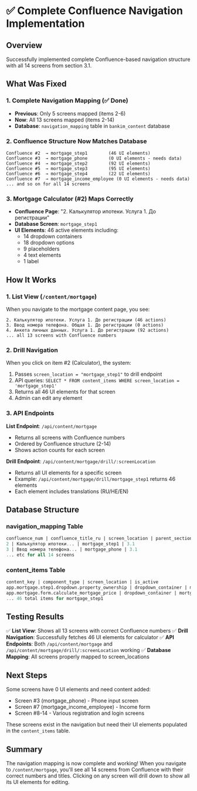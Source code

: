 # ✅ Complete Confluence Navigation Implementation

## Overview
Successfully implemented complete Confluence-based navigation structure with all 14 screens from section 3.1.

## What Was Fixed

### 1. Complete Navigation Mapping (✅ Done)
- **Previous**: Only 5 screens mapped (items 2-6)
- **Now**: All 13 screens mapped (items 2-14)
- **Database**: `navigation_mapping` table in `bankim_content` database

### 2. Confluence Structure Now Matches Database
```
Confluence #2  → mortgage_step1        (46 UI elements)
Confluence #3  → mortgage_phone        (0 UI elements - needs data)
Confluence #4  → mortgage_step2        (92 UI elements)
Confluence #5  → mortgage_step3        (95 UI elements)
Confluence #6  → mortgage_step4        (22 UI elements)
Confluence #7  → mortgage_income_employee (0 UI elements - needs data)
... and so on for all 14 screens
```

### 3. Mortgage Calculator (#2) Maps Correctly
- **Confluence Page**: "2. Калькулятор ипотеки. Услуга 1. До регистрации"
- **Database Screen**: `mortgage_step1`
- **UI Elements**: 46 active elements including:
  - 14 dropdown containers
  - 18 dropdown options
  - 9 placeholders
  - 4 text elements
  - 1 label

## How It Works

### 1. List View (`/content/mortgage`)
When you navigate to the mortgage content page, you see:
```
2. Калькулятор ипотеки. Услуга 1. До регистрации (46 actions)
3. Ввод номера телефона. Общая 1. До регистрации (0 actions)
4. Анкета личных данных. Услуга 1. До регистрации (92 actions)
... all 13 screens with Confluence numbers
```

### 2. Drill Navigation
When you click on item #2 (Calculator), the system:
1. Passes `screen_location = "mortgage_step1"` to drill endpoint
2. API queries: `SELECT * FROM content_items WHERE screen_location = 'mortgage_step1'`
3. Returns all 46 UI elements for that screen
4. Admin can edit any element

### 3. API Endpoints

**List Endpoint**: `/api/content/mortgage`
- Returns all screens with Confluence numbers
- Ordered by Confluence structure (2-14)
- Shows action counts for each screen

**Drill Endpoint**: `/api/content/mortgage/drill/:screenLocation`
- Returns all UI elements for a specific screen
- Example: `/api/content/mortgage/drill/mortgage_step1` returns 46 elements
- Each element includes translations (RU/HE/EN)

## Database Structure

### navigation_mapping Table
```sql
confluence_num | confluence_title_ru | screen_location | parent_section
2 | Калькулятор ипотеки... | mortgage_step1 | 3.1
3 | Ввод номера телефона... | mortgage_phone | 3.1
... etc for all 14 screens
```

### content_items Table
```sql
content_key | component_type | screen_location | is_active
app.mortgage.step1.dropdown.property_ownership | dropdown_container | mortgage_step1 | true
app.mortgage.form.calculate_mortgage_price | dropdown_container | mortgage_step1 | true
... 46 total items for mortgage_step1
```

## Testing Results

✅ **List View**: Shows all 13 screens with correct Confluence numbers
✅ **Drill Navigation**: Successfully fetches 46 UI elements for calculator
✅ **API Endpoints**: Both `/api/content/mortgage` and `/api/content/mortgage/drill/:screenLocation` working
✅ **Database Mapping**: All screens properly mapped to screen_locations

## Next Steps

Some screens have 0 UI elements and need content added:
- Screen #3 (mortgage_phone) - Phone input screen
- Screen #7 (mortgage_income_employee) - Income form
- Screen #8-14 - Various registration and login screens

These screens exist in the navigation but need their UI elements populated in the `content_items` table.

## Summary

The navigation mapping is now complete and working! When you navigate to `/content/mortgage`, you'll see all 14 screens from Confluence with their correct numbers and titles. Clicking on any screen will drill down to show all its UI elements for editing.